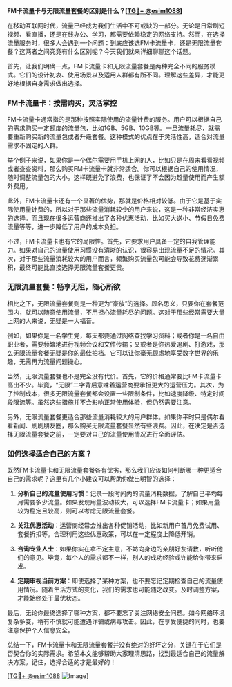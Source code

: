 **FM卡流量卡与无限流量套餐的区别是什么？[[TG💪+ @esim1088](https://t.me/s/esim1088)]**

在移动互联网时代，流量已经成为我们生活中不可或缺的一部分。无论是日常刷短视频、看直播，还是在线办公、学习，都需要依赖稳定的网络支持。然而，在选择流量服务时，很多人会遇到一个问题：到底应该选FM卡流量卡，还是无限流量套餐？这两者之间究竟有什么区别呢？今天我们就来详细聊聊这个话题。

首先，让我们明确一点，FM卡流量卡和无限流量套餐是两种完全不同的服务模式。它们的设计初衷、使用场景以及适用人群都有所不同。理解这些差异，才能更好地根据自身需求做出选择。

### FM卡流量卡：按需购买，灵活掌控

FM卡流量卡通常指的是那种按照实际使用的流量计费的服务。用户可以根据自己的需求购买一定额度的流量包，比如1GB、5GB、10GB等。一旦流量耗尽，就需要重新购买新的流量包或者升级套餐。这种模式的优点在于灵活性高，适合对流量需求不固定的人群。

举个例子来说，如果你是一个偶尔需要用手机上网的人，比如只是在周末看看视频或者查查资料，那么购买FM卡流量卡就非常适合。你可以根据自己的使用情况，随时调整流量包的大小。这样既避免了浪费，也保证了不会因为超量使用而产生额外费用。

此外，FM卡流量卡还有一个显著的优势，那就是价格相对较低。由于它是基于实际使用量计费的，所以对于那些流量消耗较少的用户来说，这是一种非常经济实惠的选择。而且现在很多运营商还推出了各种优惠活动，比如买大送小、节假日免费流量等等，进一步降低了用户的成本负担。

不过，FM卡流量卡也有它的局限性。首先，它要求用户具备一定的自我管理能力。如果对自己的流量使用习惯没有清晰的认识，很容易出现流量不足的情况。其次，对于那些流量消耗较大的用户而言，频繁购买流量包可能会导致花费逐渐累积，最终可能比直接选择无限流量套餐更贵。

### 无限流量套餐：畅享无阻，随心所欲

相比之下，无限流量套餐则是一种更为“豪放”的选择。顾名思义，只要你在套餐范围内，就可以随意使用流量，不用担心流量耗尽的问题。这对于那些经常需要大量上网的人来说，无疑是一大福音。

例如，如果你是一名学生党，每天都要通过网络查找学习资料；或者你是一名自由职业者，需要频繁地进行视频会议和文件传输；又或者是你热爱追剧、打游戏，那么无限流量套餐无疑是你的最佳拍档。它可以让你毫无顾虑地享受数字世界的乐趣，无需再为流量问题操心。

当然，无限流量套餐也不是完全没有代价。首先，它的价格通常要比FM卡流量卡高出不少。毕竟，“无限”二字背后意味着运营商要承担更大的运营压力。其次，为了控制成本，很多无限流量套餐都会设置一些限制条件，比如速度降级、特定时间段限流等。虽然这些措施并不会影响正常使用体验，但仍然需要注意。

另外，无限流量套餐更适合那些流量消耗较大的用户群体。如果你平时只是偶尔看看新闻、刷刷朋友圈，那么购买无限流量套餐显然有些浪费。因此，在决定是否选择无限流量套餐之前，一定要对自己的流量使用情况进行全面评估。

### 如何选择适合自己的方案？

既然FM卡流量卡和无限流量套餐各有优劣，那么我们应该如何判断哪一种更适合自己的需求呢？这里有几个小建议可以帮助你做出明智的选择：

1. **分析自己的流量使用习惯**：记录一段时间内的流量消耗数据，了解自己平均每月需要多少流量。如果发现用量波动较大，可以选择FM卡流量卡；如果用量较为稳定且较高，则可以考虑无限流量套餐。

2. **关注优惠活动**：运营商经常会推出各种促销活动，比如新用户首月免费试用、套餐折扣等。合理利用这些优惠政策，可以在一定程度上降低开销。

3. **咨询专业人士**：如果你实在拿不定主意，不妨向身边的亲朋好友请教，听听他们的意见。毕竟，每个人的需求都不一样，别人的成功经验或许能给你带来启发。

4. **定期审视当前方案**：即使选择了某种方案，也不要忘记定期检查自己的流量使用情况。随着生活方式的变化，我们的需求也可能随之改变。及时调整方案，才能始终处于最优状态。

最后，无论你最终选择了哪种方案，都不要忘了关注网络安全问题。如今网络环境复杂多变，稍有不慎就可能遭遇诈骗或病毒攻击。因此，在享受便捷的同时，也要注意保护个人信息安全。

总结一下，FM卡流量卡和无限流量套餐并没有绝对的好坏之分，关键在于它们是否契合你的实际需求。希望本文能够帮助大家理清思路，找到最适合自己的流量解决方案。记住，选择合适的才是最好的！

[[TG💪+ @esim1088](https://t.me/s/esim1088) ![Image](https://i.postimg.cc/4NQfJmqS/Snipaste-2025-05-13-00-14-12.png)]